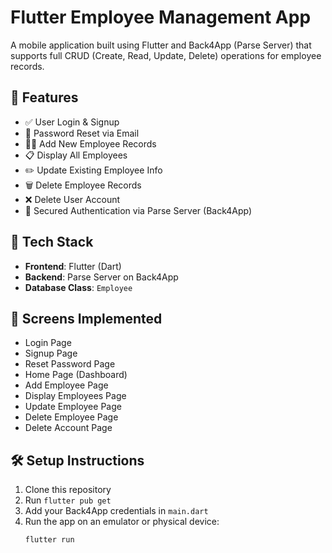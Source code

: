 # Flutter Employee Management App

A mobile application built using Flutter and Back4App (Parse Server) that supports full CRUD (Create, Read, Update, Delete) operations for employee records.

## 🔧 Features

- ✅ User Login & Signup
- 🔑 Password Reset via Email
- 👨‍💼 Add New Employee Records
- 📋 Display All Employees
- ✏️ Update Existing Employee Info
- 🗑️ Delete Employee Records
- ❌ Delete User Account
- 🔐 Secured Authentication via Parse Server (Back4App)

## 📂 Tech Stack

- **Frontend**: Flutter (Dart)
- **Backend**: Parse Server on Back4App
- **Database Class**: `Employee`

## 📱 Screens Implemented

- Login Page
- Signup Page
- Reset Password Page
- Home Page (Dashboard)
- Add Employee Page
- Display Employees Page
- Update Employee Page
- Delete Employee Page
- Delete Account Page

## 🛠️ Setup Instructions

1. Clone this repository
2. Run `flutter pub get`
3. Add your Back4App credentials in `main.dart`
4. Run the app on an emulator or physical device:
   ```bash
   flutter run
